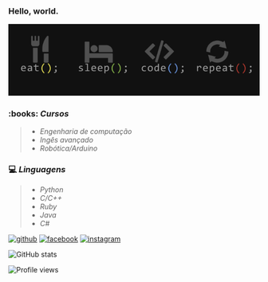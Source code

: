 ### Hello, world.
![](https://github.com/gabzin/gabzin/blob/main/x.png?raw=true)

<h3>:books: <em>Cursos</em></h3>
<blockquote>
  <ul>
    <li><em>Engenharia de computação</em></li>
    <li><em>Ingês avançado</em></li>
    <li><em>Robótica/Arduino</em></li>

  </ul>
</blockquote>

<h3>💻 <em>Linguagens</em></h3>
<blockquote>
  <ul>
    <li><em>Python</em></li>
    <li><em>C/C++</em></li>
    <li><em>Ruby</em></li>
    <li><em>Java</em></li>
    <li><em>C#</em></li>
  </ul>
</blockquote>



[<img src='https://cdn.jsdelivr.net/npm/simple-icons@3.0.1/icons/github.svg' alt='github' height='40'>](https://github.com/gabzin)  [<img src='https://cdn.jsdelivr.net/npm/simple-icons@3.0.1/icons/facebook.svg' alt='facebook' height='40'>](https://www.facebook.com/bielzintav)  [<img src='https://cdn.jsdelivr.net/npm/simple-icons@3.0.1/icons/instagram.svg' alt='instagram' height='40'>](https://www.instagram.com/gabrieltav27/)  

![GitHub stats](https://github-readme-stats.vercel.app/api?username=gabzin&show_icons=true)  

![Profile views](https://gpvc.arturio.dev/gabzin)  
